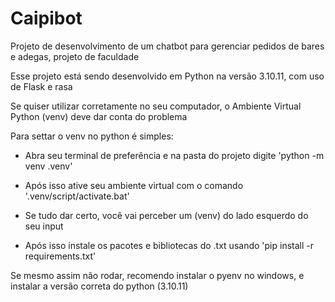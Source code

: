 # Caipibot

Projeto de desenvolvimento de um chatbot para gerenciar pedidos de bares e adegas, projeto de faculdade

Esse projeto está sendo desenvolvido em Python na versão 3.10.11, com uso de Flask e rasa

Se quiser utilizar corretamente no seu computador, o Ambiente Virtual Python (venv) deve dar conta do problema

Para settar o venv no python é simples:

- Abra seu terminal de preferência e na pasta do projeto digite 'python -m venv .venv'

- Após isso ative seu ambiente virtual com o comando '.venv/script/activate.bat'

- Se tudo dar certo, você vai perceber um (venv) do lado esquerdo do seu input

- Após isso instale os pacotes e bibliotecas do .txt usando 'pip install -r requirements.txt'

Se mesmo assim não rodar, recomendo instalar o pyenv no windows, e instalar a versão correta do python (3.10.11)
